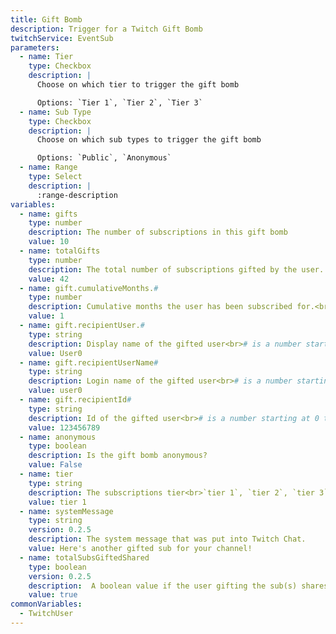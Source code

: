 ```yaml
---
title: Gift Bomb
description: Trigger for a Twitch Gift Bomb
twitchService: EventSub
parameters:
  - name: Tier
    type: Checkbox
    description: |
      Choose on which tier to trigger the gift bomb

      Options: `Tier 1`, `Tier 2`, `Tier 3`
  - name: Sub Type
    type: Checkbox
    description: |
      Choose on which sub types to trigger the gift bomb

      Options: `Public`, `Anonymous`
  - name: Range
    type: Select
    description: |
      :range-description
variables:
  - name: gifts
    type: number
    description: The number of subscriptions in this gift bomb
    value: 10
  - name: totalGifts
    type: number
    description: The total number of subscriptions gifted by the user.
    value: 42
  - name: gift.cumulativeMonths.#
    type: number
    description: Cumulative months the user has been subscribed for.<br># is a number starting at 0 til totalGifts - 1
    value: 1
  - name: gift.recipientUser.#
    type: string
    description: Display name of the gifted user<br># is a number starting at 0 til totalGifts - 1
    value: User0
  - name: gift.recipientUserName#
    type: string
    description: Login name of the gifted user<br># is a number starting at 0 til totalGifts - 1
    value: user0
  - name: gift.recipientId#
    type: string
    description: Id of the gifted user<br># is a number starting at 0 til totalGifts - 1
    value: 123456789
  - name: anonymous
    type: boolean
    description: Is the gift bomb anonymous?
    value: False
  - name: tier
    type: string
    description: The subscriptions tier<br>`tier 1`, `tier 2`, `tier 3`
    value: tier 1
  - name: systemMessage
    type: string
    version: 0.2.5
    description: The system message that was put into Twitch Chat.
    value: Here's another gifted sub for your channel!
  - name: totalSubsGiftedShared
    type: boolean
    version: 0.2.5
    description:  A boolean value if the user gifting the sub(s) shares there total gift count.
    value: true
commonVariables:
  - TwitchUser
---
```

